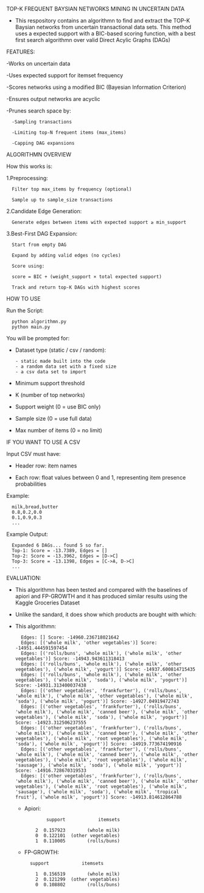 TOP-K FREQUENT BAYSIAN NETWORKS MINING IN UNCERTAIN DATA

- This respository contains an algorithmn to find and extract the TOP-K Baysian networks from uncertain transactional data sets. This method uses a expected support with a BIC-based scoring function, with a best first search algorithmn over valid Direct Acylic Graphs (DAGs)

FEATURES:

-Works on uncertain data

-Uses expected support for itemset frequency

-Scores networks using a modified BIC (Bayesian Information Criterion)

-Ensures output networks are acyclic

-Prunes search space by:

      -Sampling transactions
  
      -Limiting top-N frequent items (max_items)
  
      -Capping DAG expansions

ALGORITHMN OVERVIEW

How this works is:

1.Preprocessing:

      Filter top max_items by frequency (optional)

      Sample up to sample_size transactions

2.Candidate Edge Generation:

      Generate edges between items with expected support ≥ min_support

3.Best-First DAG Expansion:

      Start from empty DAG

      Expand by adding valid edges (no cycles)

      Score using:

      score = BIC + (weight_support × total expected support)

      Track and return top-K DAGs with highest scores

HOW TO USE

Run the Script:

      python algorithmn.py
      python main.py
      
You will be prompted for:

- Dataset type (static / csv / random):

      - static made built into the code
      - a random data set with a fixed size
      - a csv data set to import

- Minimum support threshold

- K (number of top networks)

- Support weight (0 = use BIC only)

- Sample size (0 = use full data)

- Max number of items (0 = no limit)

IF YOU WANT TO USE A CSV

Input CSV must have:

- Header row: item names

- Each row: float values between 0 and 1, representing item presence probabilities

Example:

      milk,bread,butter
      0.8,0.2,0.0
      0.1,0.9,0.3
      ...

Example Output:

      Expanded 6 DAGs... found 5 so far.
      Top-1: Score = -13.7389, Edges = []
      Top-2: Score = -13.3962, Edges = [D->C]
      Top-3: Score = -13.1398, Edges = [C->A, D->C]
      ...

EVALUATION:

- This algorithmn has been tested and compared with the baselines of apiori and FP-GROWTH and it has produced similar results using the Kaggle Groceries Dataset
- Unlike the sandard, it does show which products are bought with which:
- This algorithmn:

        Edges: [] Score: -14960.236718021642
        Edges: [('whole milk', 'other vegetables')] Score: -14951.444591597454
        Edges: [('rolls/buns', 'whole milk'), ('whole milk', 'other vegetables')] Score: -14943.943611318413
        Edges: [('rolls/buns', 'whole milk'), ('whole milk', 'other vegetables'), ('whole milk', 'yogurt')] Score: -14937.600814715435
        Edges: [('rolls/buns', 'whole milk'), ('whole milk', 'other vegetables'), ('whole milk', 'soda'), ('whole milk', 'yogurt')] Score: -14931.313400037438
        Edges: [('other vegetables', 'frankfurter'), ('rolls/buns', 'whole milk'), ('whole milk', 'other vegetables'), ('whole milk', 'soda'), ('whole milk', 'yogurt')] Score: -14927.04919472743
        Edges: [('other vegetables', 'frankfurter'), ('rolls/buns', 'whole milk'), ('whole milk', 'canned beer'), ('whole milk', 'other vegetables'), ('whole milk', 'soda'), ('whole milk', 'yogurt')] Score: -14923.312506237555
        Edges: [('other vegetables', 'frankfurter'), ('rolls/buns', 'whole milk'), ('whole milk', 'canned beer'), ('whole milk', 'other vegetables'), ('whole milk', 'root vegetables'), ('whole milk', 'soda'), ('whole milk', 'yogurt')] Score: -14919.773674190916
        Edges: [('other vegetables', 'frankfurter'), ('rolls/buns', 'whole milk'), ('whole milk', 'canned beer'), ('whole milk', 'other vegetables'), ('whole milk', 'root vegetables'), ('whole milk', 'sausage'), ('whole milk', 'soda'), ('whole milk', 'yogurt')] Score: -14916.728670319533
        Edges: [('other vegetables', 'frankfurter'), ('rolls/buns', 'whole milk'), ('whole milk', 'canned beer'), ('whole milk', 'other vegetables'), ('whole milk', 'root vegetables'), ('whole milk', 'sausage'), ('whole milk', 'soda'), ('whole milk', 'tropical fruit'), ('whole milk', 'yogurt')] Score: -14913.814612864788

  - Apiori:

                support            itemsets
    
            2  0.157923        (whole milk)
            0  0.122101  (other vegetables)
            1  0.110005        (rolls/buns)
  - FP-GROWTH:
    
          support            itemsets
    
            1  0.156519        (whole milk)
            2  0.121299  (other vegetables)
            0  0.108802        (rolls/buns)
